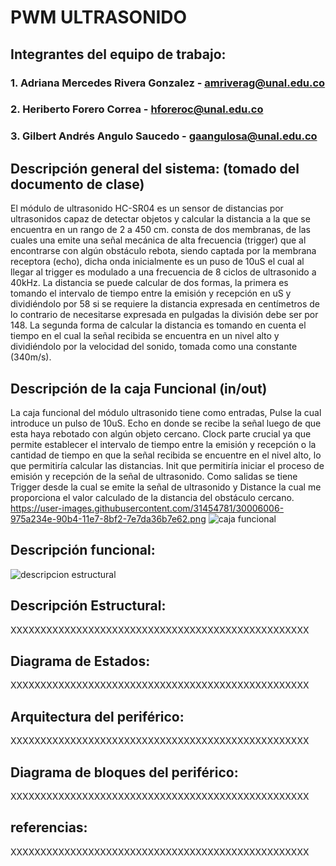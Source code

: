 # PWM ULTRASONIDO

## Integrantes del equipo de trabajo:

### 1. Adriana Mercedes Rivera Gonzalez - amriverag@unal.edu.co
### 2. Heriberto Forero Correa - hforeroc@unal.edu.co
### 3. Gilbert Andrés Angulo Saucedo - gaangulosa@unal.edu.co

## Descripción general del sistema: (tomado del documento de clase)

El módulo de ultrasonido HC-SR04 es un sensor de distancias por ultrasonidos capaz de detectar objetos y calcular la distancia a la que se encuentra en un rango de 2 a 450 cm. consta de dos membranas, de las cuales una emite una señal mecánica de alta frecuencia (trigger) que al encontrarse con algún obstáculo rebota, siendo captada por la membrana receptora (echo), dicha onda inicialmente es un puso de 10uS el cual al llegar al trigger es modulado a una frecuencia de 8 ciclos de ultrasonido a 40kHz. La distancia se puede calcular de dos formas, la primera es tomando el intervalo de tiempo entre  la emisión y recepción en uS y dividiéndolo por 58 si se requiere la distancia expresada en centímetros de lo contrario de necesitarse expresada en pulgadas la división debe ser por 148. La segunda forma de calcular la distancia es tomando en cuenta el tiempo en el cual la señal recibida se encuentra en un nivel alto y dividiéndolo por la velocidad del sonido, tomada como una constante (340m/s).

## Descripción de la caja Funcional  (in/out)

La caja funcional del módulo ultrasonido tiene como entradas, Pulse la cual introduce un pulso de 10uS. Echo en donde se recibe la señal luego de que esta haya rebotado con algún objeto cercano. Clock parte crucial ya que permite establecer el intervalo de tiempo entre la emisión y recepción o la cantidad de tiempo en que la señal recibida se encuentre en el nivel alto, lo que permitiría calcular las distancias. Init que permitiría iniciar el proceso de emisión y recepción de la señal de ultrasonido. Como salidas se tiene Trigger desde la cual se emite la señal de ultrasonido y Distance la cual me proporciona el valor calculado de la distancia del obstáculo cercano.
https://user-images.githubusercontent.com/31454781/30006006-975a234e-90b4-11e7-8bf2-7e7da36b7e62.png
![caja funcional](https://user-images.githubusercontent.com/31454781/30006006-975a234e-90b4-11e7-8bf2-7e7da36b7e62.png)

## Descripción funcional:
![descripcion estructural](https://user-images.githubusercontent.com/31454781/30006040-35878fd4-90b5-11e7-91e1-c42e0769c62b.png)


## Descripción Estructural:

XXXXXXXXXXXXXXXXXXXXXXXXXXXXXXXXXXXXXXXXXXXXXXXXXX

## Diagrama de Estados:

XXXXXXXXXXXXXXXXXXXXXXXXXXXXXXXXXXXXXXXXXXXXXXXXXX

## Arquitectura del periférico:

XXXXXXXXXXXXXXXXXXXXXXXXXXXXXXXXXXXXXXXXXXXXXXXXXX

## Diagrama de bloques del periférico:

XXXXXXXXXXXXXXXXXXXXXXXXXXXXXXXXXXXXXXXXXXXXXXXXXX

## referencias:

XXXXXXXXXXXXXXXXXXXXXXXXXXXXXXXXXXXXXXXXXXXXXXXXXX

